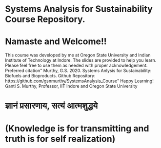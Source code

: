 # Systems Analysis for Sustainability Course Repository. 
# Namaste and Welcome!! 
This course was developed by me at Oregon State University and Indian Institute of Technology at Indore. The slides are provided to help you learn. 
Please feel free to use them as needed with proper acknowledgement. 
Preferred citation" Murthy, G.S. 2020. Systems Anlysis for Sustainability: Biofuels and Bioproducts. Github Repository: https://github.com/gsnmurthy/SystemsAnalysis_Course"
Happy Learning!
Ganti S. Murthy, Professor, IIT Indore and Oregon State University
# ज्ञानं प्रसारणाय, सत्यं आत्मशुद्धये 
# (Knowledge is for transmitting and truth is for self realization)
